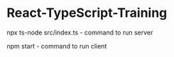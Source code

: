 # React-TypeScript-Training

npx ts-node src/index.ts - command to run server

npm start - command to run client
